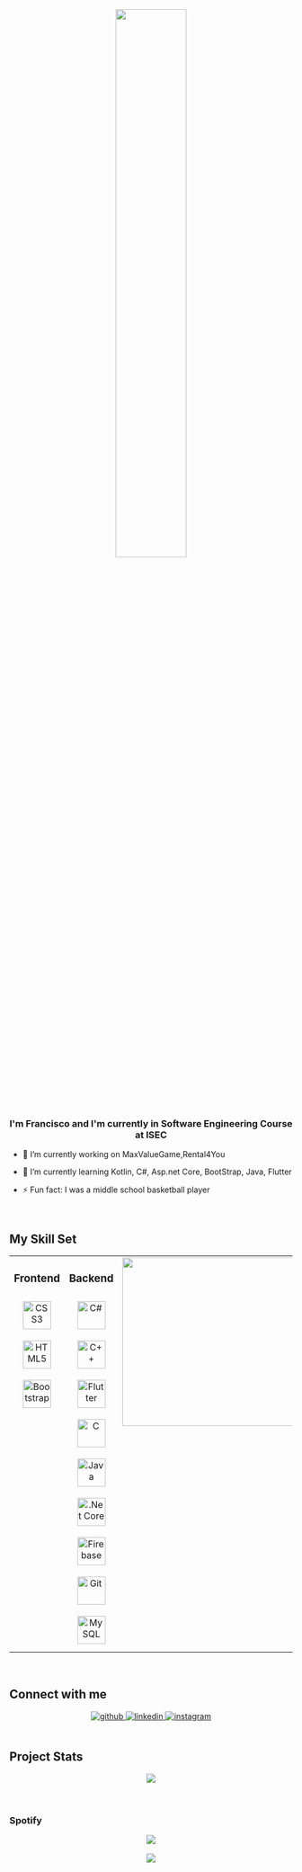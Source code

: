<div align="center">
<img src="https://cdn.dribbble.com/users/1299339/screenshots/2972130/media/6e483d743f91592d0ec62ece7ae850e3.gif" align="center" style="width: 50%" />
</div>  
  

### <div align="center">I'm Francisco and I'm currently in Software Engineering Course at ISEC </div>  
  

- 🔭 I’m currently working on MaxValueGame,Rental4You  
  

- 🌱 I’m currently learning Kotlin, C#, Asp.net Core, BootStrap, Java, Flutter  
  

- ⚡ Fun fact: I was a middle school basketball player  
  

<br/>  


## My Skill Set  
<table><tr><td valign="top" width="33%">

### Frontend  
<div align="center">  
<a href="https://www.w3schools.com/css/" target="_blank"><img style="margin: 10px" src="https://profilinator.rishav.dev/skills-assets/css3-original-wordmark.svg" alt="CSS3" height="50" /></a>  
<a href="https://en.wikipedia.org/wiki/HTML5" target="_blank"><img style="margin: 10px" src="https://profilinator.rishav.dev/skills-assets/html5-original-wordmark.svg" alt="HTML5" height="50" /></a>  
<a href="https://getbootstrap.com/docs/3.4/javascript/" target="_blank"><img style="margin: 10px" src="https://profilinator.rishav.dev/skills-assets/bootstrap-plain.svg" alt="Bootstrap" height="50" /></a>  
</div>
</td><td valign="top" width="33%">
  
  
### Backend  
<div align="center">  
<a href="https://docs.microsoft.com/en-us/dotnet/csharp/" target="_blank"><img style="margin: 10px" src="https://profilinator.rishav.dev/skills-assets/csharp-original.svg" alt="C#" height="50" /></a>  
<a href="https://www.cplusplus.com/" target="_blank"><img style="margin: 10px" src="https://profilinator.rishav.dev/skills-assets/cplusplus-original.svg" alt="C++" height="50" /></a>  
<a href="https://flutter.dev/" target="_blank"><img style="margin: 10px" src="https://profilinator.rishav.dev/skills-assets/flutterio-icon.svg" alt="Flutter" height="50" /></a>  
<a href="https://www.cprogramming.com/" target="_blank"><img style="margin: 10px" src="https://profilinator.rishav.dev/skills-assets/c-original.svg" alt="C" height="50" /></a>  
<a href="https://www.java.com/" target="_blank"><img style="margin: 10px" src="https://profilinator.rishav.dev/skills-assets/java-original-wordmark.svg" alt="Java" height="50" /></a>  
<a href="https://dotnet.microsoft.com/download" target="_blank"><img style="margin: 10px" src="https://profilinator.rishav.dev/skills-assets/dotnetcore.png" alt=".Net Core" height="50" /></a>  
<a href="https://firebase.google.com/" target="_blank"><img style="margin: 10px" src="https://profilinator.rishav.dev/skills-assets/firebase.png" alt="Firebase" height="50" /></a>  
<a href="https://github.com/" target="_blank"><img style="margin: 10px" src="https://profilinator.rishav.dev/skills-assets/git-scm-icon.svg" alt="Git" height="50" /></a>  
<a href="https://www.mysql.com/" target="_blank"><img style="margin: 10px" src="https://profilinator.rishav.dev/skills-assets/mysql-original-wordmark.svg" alt="MySQL" height="50" /></a>  
</div>


</td><td valign="top" width="33%">
<div align="center">
<img src="https://user-images.githubusercontent.com/16559276/157949150-845bfb54-ccea-48af-8af6-367c176c397c.gif" align="center" height="300" width="400" />
</div>
</table>  

<br/>  


## Connect with me  
<div align="center">
<a href="https://github.com/franciscoSimoes15" target="_blank">
<img src=https://img.shields.io/badge/github-%2324292e.svg?&style=for-the-badge&logo=github&logoColor=white alt=github style="margin-bottom: 5px;" />
</a>
<a href="https://linkedin.com/in/franciscoSimoes15" target="_blank">
<img src=https://img.shields.io/badge/linkedin-%231E77B5.svg?&style=for-the-badge&logo=linkedin&logoColor=white alt=linkedin style="margin-bottom: 5px;" />
</a>
<a href="https://instagram.com/xicaosimoes" target="_blank">
<img src=https://img.shields.io/badge/instagram-%23000000.svg?&style=for-the-badge&logo=instagram&logoColor=white alt=instagram style="margin-bottom: 5px;" />
</a>  
</div>  
  

<br/>  


## Project Stats  
<div align="center"><img src="https://github-readme-stats.vercel.app/api/top-langs/?username=franciscoSimoes15&hide_border=true&layout=compact" align="center" /></div>  

<br/>  
  
  
  
<br/>  


### Spotify  
<div align="center"><img src="https://spotify-github-profile.vercel.app/api/view?uid=franciscoscc15&cover_image=false&theme=default&show_offline=false&background_color=121212" /></div>  

<br/>  

<div align="center">
<img src="https://komarev.com/ghpvc/?username=franciscoSimoes15&&style=flat-square" align="center" />
</div>  
  

<br/>  
  
 
